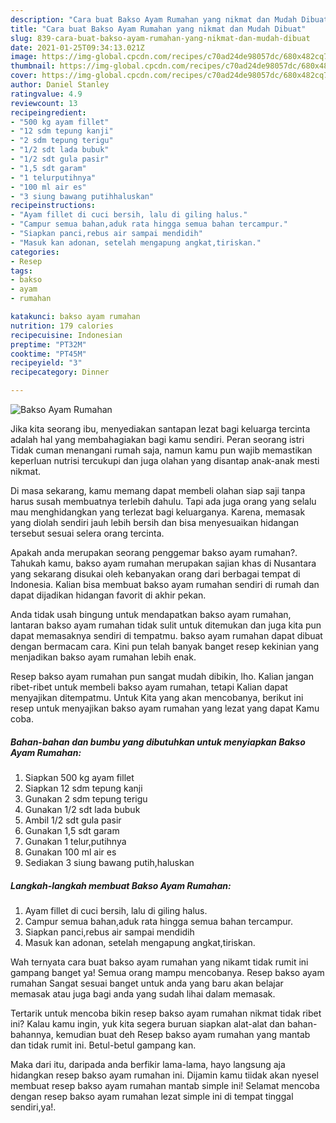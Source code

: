 ```yaml
---
description: "Cara buat Bakso Ayam Rumahan yang nikmat dan Mudah Dibuat"
title: "Cara buat Bakso Ayam Rumahan yang nikmat dan Mudah Dibuat"
slug: 839-cara-buat-bakso-ayam-rumahan-yang-nikmat-dan-mudah-dibuat
date: 2021-01-25T09:34:13.021Z
image: https://img-global.cpcdn.com/recipes/c70ad24de98057dc/680x482cq70/bakso-ayam-rumahan-foto-resep-utama.jpg
thumbnail: https://img-global.cpcdn.com/recipes/c70ad24de98057dc/680x482cq70/bakso-ayam-rumahan-foto-resep-utama.jpg
cover: https://img-global.cpcdn.com/recipes/c70ad24de98057dc/680x482cq70/bakso-ayam-rumahan-foto-resep-utama.jpg
author: Daniel Stanley
ratingvalue: 4.9
reviewcount: 13
recipeingredient:
- "500 kg ayam fillet"
- "12 sdm tepung kanji"
- "2 sdm tepung terigu"
- "1/2 sdt lada bubuk"
- "1/2 sdt gula pasir"
- "1,5 sdt garam"
- "1 telurputihnya"
- "100 ml air es"
- "3 siung bawang putihhaluskan"
recipeinstructions:
- "Ayam fillet di cuci bersih, lalu di giling halus."
- "Campur semua bahan,aduk rata hingga semua bahan tercampur."
- "Siapkan panci,rebus air sampai mendidih"
- "Masuk kan adonan, setelah mengapung angkat,tiriskan."
categories:
- Resep
tags:
- bakso
- ayam
- rumahan

katakunci: bakso ayam rumahan 
nutrition: 179 calories
recipecuisine: Indonesian
preptime: "PT32M"
cooktime: "PT45M"
recipeyield: "3"
recipecategory: Dinner

---
```



![Bakso Ayam Rumahan](https://img-global.cpcdn.com/recipes/c70ad24de98057dc/680x482cq70/bakso-ayam-rumahan-foto-resep-utama.jpg)

Jika kita seorang ibu, menyediakan santapan lezat bagi keluarga tercinta adalah hal yang membahagiakan bagi kamu sendiri. Peran seorang istri Tidak cuman menangani rumah saja, namun kamu pun wajib memastikan keperluan nutrisi tercukupi dan juga olahan yang disantap anak-anak mesti nikmat.

Di masa  sekarang, kamu memang dapat membeli olahan siap saji tanpa harus susah membuatnya terlebih dahulu. Tapi ada juga orang yang selalu mau menghidangkan yang terlezat bagi keluarganya. Karena, memasak yang diolah sendiri jauh lebih bersih dan bisa menyesuaikan hidangan tersebut sesuai selera orang tercinta. 



Apakah anda merupakan seorang penggemar bakso ayam rumahan?. Tahukah kamu, bakso ayam rumahan merupakan sajian khas di Nusantara yang sekarang disukai oleh kebanyakan orang dari berbagai tempat di Indonesia. Kalian bisa membuat bakso ayam rumahan sendiri di rumah dan dapat dijadikan hidangan favorit di akhir pekan.

Anda tidak usah bingung untuk mendapatkan bakso ayam rumahan, lantaran bakso ayam rumahan tidak sulit untuk ditemukan dan juga kita pun dapat memasaknya sendiri di tempatmu. bakso ayam rumahan dapat dibuat dengan bermacam cara. Kini pun telah banyak banget resep kekinian yang menjadikan bakso ayam rumahan lebih enak.

Resep bakso ayam rumahan pun sangat mudah dibikin, lho. Kalian jangan ribet-ribet untuk membeli bakso ayam rumahan, tetapi Kalian dapat menyajikan ditempatmu. Untuk Kita yang akan mencobanya, berikut ini resep untuk menyajikan bakso ayam rumahan yang lezat yang dapat Kamu coba.

<!--inarticleads1-->

##### Bahan-bahan dan bumbu yang dibutuhkan untuk menyiapkan Bakso Ayam Rumahan:

1. Siapkan 500 kg ayam fillet
1. Siapkan 12 sdm tepung kanji
1. Gunakan 2 sdm tepung terigu
1. Gunakan 1/2 sdt lada bubuk
1. Ambil 1/2 sdt gula pasir
1. Gunakan 1,5 sdt garam
1. Gunakan 1 telur,putihnya
1. Gunakan 100 ml air es
1. Sediakan 3 siung bawang putih,haluskan




<!--inarticleads2-->

##### Langkah-langkah membuat Bakso Ayam Rumahan:

1. Ayam fillet di cuci bersih, lalu di giling halus.
1. Campur semua bahan,aduk rata hingga semua bahan tercampur.
1. Siapkan panci,rebus air sampai mendidih
1. Masuk kan adonan, setelah mengapung angkat,tiriskan.




Wah ternyata cara buat bakso ayam rumahan yang nikamt tidak rumit ini gampang banget ya! Semua orang mampu mencobanya. Resep bakso ayam rumahan Sangat sesuai banget untuk anda yang baru akan belajar memasak atau juga bagi anda yang sudah lihai dalam memasak.

Tertarik untuk mencoba bikin resep bakso ayam rumahan nikmat tidak ribet ini? Kalau kamu ingin, yuk kita segera buruan siapkan alat-alat dan bahan-bahannya, kemudian buat deh Resep bakso ayam rumahan yang mantab dan tidak rumit ini. Betul-betul gampang kan. 

Maka dari itu, daripada anda berfikir lama-lama, hayo langsung aja hidangkan resep bakso ayam rumahan ini. Dijamin kamu tiidak akan nyesel membuat resep bakso ayam rumahan mantab simple ini! Selamat mencoba dengan resep bakso ayam rumahan lezat simple ini di tempat tinggal sendiri,ya!.

